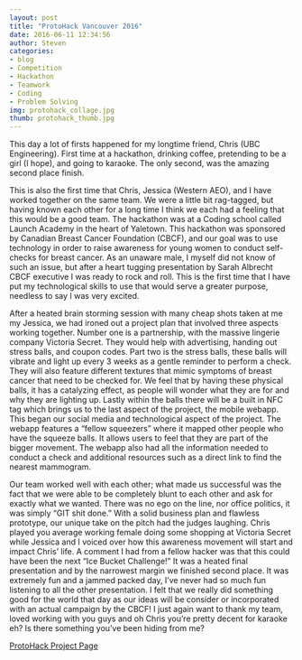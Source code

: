 ```yaml
---
layout: post          
title: "ProtoHack Vancouver 2016"
date: 2016-06-11 12:34:56
author: Steven
categories:
- blog
- Competition             
- Hackathon
- Teamwork
- Coding
- Problem Solving
img: protohack_collage.jpg       
thumb: protohack_thumb.jpg    
---
```

This day a lot of firsts happened for my longtime friend, Chris (UBC Engineering). First time at a hackathon, drinking coffee, pretending to be a girl (I hope), and going to karaoke. The only second, was the amazing second place finish.  
<!--more-->

This is also the first time that Chris, Jessica (Western AEO), and I have worked together on the same team. We were a little bit rag-tagged, but having known each other for a long time I think we each had a feeling that this would be a good team. The hackathon was at a Coding school called Launch Academy in the heart of Yaletown. This hackathon was sponsored by Canadian Breast Cancer Foundation (CBCF), and our goal was to use technology in order to raise awareness for young women to conduct self-checks for breast cancer. As an unaware male, I myself did not know of such an issue, but after a heart tugging presentation by Sarah Albrecht CBCF executive I was ready to rock and roll. This is the first time that I have put my technological skills to use that would serve a greater purpose, needless to say I was very excited.

After a heated brain storming session with many cheap shots taken at me my Jessica, we had ironed out a project plan that involved three aspects working together. Number one is a partnership, with the massive lingerie company Victoria Secret. They would help with advertising, handing out stress balls, and coupon codes. Part two is the stress balls, these balls will vibrate and light up every 3 weeks as a gentle reminder to perform a check. They will also feature different textures that mimic symptoms of breast cancer that need to be checked for. We feel that by having these physical balls, it has a catalyzing effect, as people will wonder what they are for and why they are lighting up. Lastly within the balls there will be a built in NFC tag which brings us to the last aspect of the project, the mobile webapp. This began our social media and technological aspect of the project. The webapp features a “fellow squeezers” where it mapped other people who have the squeeze balls. It allows users to feel that they are part of the bigger movement. The webapp also had all the information needed to conduct a check and additional resources such as a direct link to find the nearest mammogram.

Our team worked well with each other; what made us successful was the fact that we were able to be completely blunt to each other and ask for exactly what we wanted. There was no ego on the line, nor office politics, it was simply “GIT shit done.” With a solid business plan and flawless prototype, our unique take on the pitch had the judges laughing. Chris played you average working female doing some shopping at Victoria Secret while Jessica and I voiced over how this awareness movement will start and impact Chris’ life. A comment I had from a fellow hacker was that this could have been the next “Ice Bucket Challenge!” It was a heated final presentation and by the narrowest margin we finished second place. It was extremely fun and a jammed packed day, I’ve never had so much fun listening to all the other presentation. I felt that we really did something good for the world that day as our ideas will be consider or incorporated with an actual campaign by the CBCF! I just again want to thank my team, loved working with you guys and oh Chris you’re pretty decent for karaoke eh? Is there something you’ve been hiding from me?

[ProtoHack Project Page](http://www.swluo.me/project/Squeeze-Me)
